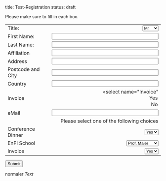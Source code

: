 title: Test-Registration
status: draft

Please make sure to fill in each box. 


<div markdown="1" >
<form id="register" name="register" action="http://vianna.de/fcgi-bin/register2-enfi2015.py" method="POST">

|             |                                                                                                                  |
| --------    | ---------------------------------------------------------------------------------------------------------------: |
| Title:      | <select name="Title"><option>Mr</option><option>Mrs</option><option>Dr.</option><option>Prof.</option></select>  |
| First Name: | <input type="text" size="40" maxlength="50" name="FirstName">   |
| Last Name: | <input type="text" size="40" maxlength="50" name="LastName">     |
| Affiliation|  <input type="text" size="40" maxlength="50" name="Affiliation" >|
|Address|<input type="text" size="40" maxlength="80"  name="Address" >|
|Postcode and City|<input type="text" size="40" maxlength="40" name="City" >|
|Country| <input type="text" size="40" maxlength="40" name="Country" >|
|Invoice|<select name="Invoice" <option value="Ja">Yes</option><option value="Nein">No</option></select>|
| eMail       | <input type="text" size="40" maxlength="60" name="email">   |                                         |Phone| <input type="text" size="40" maxlength="40" name="Phone" />|
||  Please select one of the following choices |
|Conference Dinner| <select name="Conference_Dinner"><option>Yes</option><option>No</option></select>|
|EnFI School| <select name="EnFI_School"> <option>Prof. Maier</option><option>Prof. Kurt</option><option>not interested</option></select>|
|Invoice|<select name="Invoice"> <option>Yes</option><option>No</option></select>|
<span style="width:20%"><input type="submit" value="Submit">

</form>
</div>

<!--


Spamschutz...3+5 oder für den nutzer unsichtbares aber für den spambot sichtbares feld. http://sevenx.de/blog/php-formular-spamschutz-und-validierung-spam-emails-verhindern-auch-ohne-captcha/
-->

normaler *Text*

